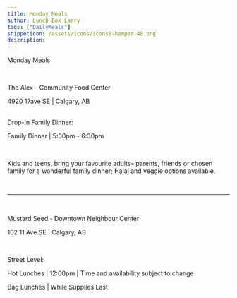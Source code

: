 ```yaml
---
title: Monday Meals
author: Lunch Box Larry
tags: ["DailyMeals"]
snippeticon: /assets/icons/icons8-hamper-48.png
description: 
---
```


<span class="subHeader">Monday Meals</span>

<br>

<p class="post__lead">The Alex - Community Food Center</p>

4920 17ave SE | Calgary, AB

<br>
Drop-In Family Dinner:

Family Dinner | 5:00pm - 6:30pm

<br>

Kids and teens, bring your favourite adults– parents, friends or chosen family for a wonderful family dinner; Halal and veggie options available.

<br>
<hr>
<br>

<p class="post__lead">Mustard Seed - Downtown Neighbour Center</p>

102 11 Ave SE | Calgary, AB

<br>

Street Level:

Hot Lunches | 12:00pm | Time and availability subject to change

Bag Lunches | While Supplies Last 
